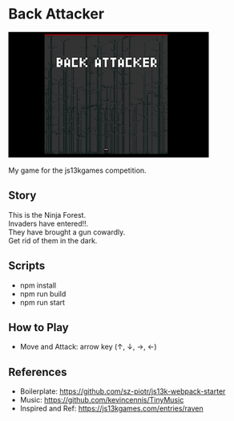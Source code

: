 # Back Attacker
![screenshot](./big-400.png)  

My game for the js13kgames competition.  

## Story
This is the Ninja Forest.  
Invaders have entered!!.  
They have brought a gun cowardly.  
Get rid of them in the dark.  

## Scripts
* npm install
* npm run build
* npm run start

## How to Play

* Move and Attack: arrow key (↑, ↓, →, ←)

## References

* Boilerplate: https://github.com/sz-piotr/js13k-webpack-starter
* Music: https://github.com/kevincennis/TinyMusic
* Inspired and Ref: https://js13kgames.com/entries/raven
